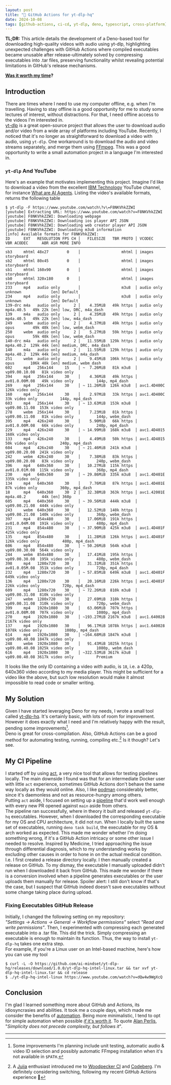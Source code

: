 ```yaml
---
layout: post
title: "🔁 GitHub Actions for yt-dlp-hq"
date: 2024-10-08
tags: [github-actions, ci-cd, yt-dlp, deno, typescript, cross-platform]
---
```


**TL;DR:** This article details the development of a Deno-based tool for downloading high-quality videos with audio using yt-dlp, highlighting unexpected challenges with GitHub Actions where compiled executables became unusable after release-ultimately solved by compressing executables into .tar files, preserving functionality whilst revealing potential limitations in GitHub's release mechanisms. 
<!--more-->
**[Was it worth my time](https://xkcd.com/1205/)?** 

## Introduction 
There are times where I need to use my computer offline, e.g. when I'm travelling. Having to stay offline is a good opportunity for me to study some lectures of interest, without distractions. For that, I need offline access to the videos I'm interested in.  
[yt-dlp](https://github.com/yt-dlp/yt-dlp) is a great open-source project that allows the user to download audio and/or video from a wide array of platforms including YouTube. Recently, I noticed that it's no longer as straightforward to download a video with audio, using `yt-dlp`. One workaround is to download the audio and video streams separately, and merge them using [FFmpeg](https://ffmpeg.org/). This was a good opportunity to write a small automation project in a language I'm interested in.  

### `yt-dlp` And YouTube
Here's an example that motivates implementing this project. Imagine I'd like to download a video from the excellent [IBM Technology](https://www.youtube.com/channel/UCKWaEZ-_VweaEx1j62do_vQ) YouTube channel, for instance [What are AI Agents](https://www.youtube.com/watch?v=F8NKVhkZZWI). Listing the video's available formats, returns the following table   
```console
$ yt-dlp -F https://www.youtube.com/watch\?v\=F8NKVhkZZWI
[youtube] Extracting URL: https://www.youtube.com/watch?v=F8NKVhkZZWI
[youtube] F8NKVhkZZWI: Downloading webpage
[youtube] F8NKVhkZZWI: Downloading ios player API JSON
[youtube] F8NKVhkZZWI: Downloading web creator player API JSON
[youtube] F8NKVhkZZWI: Downloading m3u8 information
[info] Available formats for F8NKVhkZZWI:
ID      EXT   RESOLUTION FPS CH │   FILESIZE   TBR PROTO │ VCODEC          VBR ACODEC      ABR ASR MORE INFO
─────────────────────────────────────────────────────────────────────────────────────────────────────────────────────────────
sb3     mhtml 48x27        0    │                  mhtml │ images                                  storyboard
sb2     mhtml 80x45        0    │                  mhtml │ images                                  storyboard
sb1     mhtml 160x90       0    │                  mhtml │ images                                  storyboard
sb0     mhtml 320x180      0    │                  mhtml │ images                                  storyboard
233     mp4   audio only        │                  m3u8  │ audio only          unknown             [en] Default
234     mp4   audio only        │                  m3u8  │ audio only          unknown             [en] Default
139-drc m4a   audio only      2 │    4.35MiB   49k https │ audio only          mp4a.40.5   49k 22k [en] low, DRC, m4a_dash
139     m4a   audio only      2 │    4.35MiB   49k https │ audio only          mp4a.40.5   49k 22k [en] low, m4a_dash
249     webm  audio only      2 │    4.37MiB   49k https │ audio only          opus        49k 48k [en] low, webm_dash
250     webm  audio only      2 │    5.27MiB   59k https │ audio only          opus        59k 48k [en] low, webm_dash
140-drc m4a   audio only      2 │   11.55MiB  129k https │ audio only          mp4a.40.2  129k 44k [en] medium, DRC, m4a_dash
140     m4a   audio only      2 │   11.55MiB  129k https │ audio only          mp4a.40.2  129k 44k [en] medium, m4a_dash
251     webm  audio only      2 │    9.45MiB  106k https │ audio only          opus       106k 48k [en] medium, webm_dash
602     mp4   256x144     15    │ ~  7.26MiB   81k m3u8  │ vp09.00.10.08   81k video only
394     mp4   256x144     30    │    4.36MiB   49k https │ av01.0.00M.08   49k video only          144p, mp4_dash
269     mp4   256x144     30    │ ~ 11.26MiB  126k m3u8  │ avc1.4D400C    126k video only
160     mp4   256x144     30    │    2.97MiB   33k https │ avc1.4D400C     33k video only          144p, mp4_dash
603     mp4   256x144     30    │ ~ 13.63MiB  153k m3u8  │ vp09.00.11.08  153k video only
278     webm  256x144     30    │    7.23MiB   81k https │ vp09.00.11.08   81k video only          144p, webm_dash
395     mp4   426x240     30    │    5.90MiB   66k https │ av01.0.00M.08   66k video only          240p, mp4_dash
229     mp4   426x240     30    │ ~ 14.99MiB  168k m3u8  │ avc1.4D4015    168k video only
133     mp4   426x240     30    │    4.49MiB   50k https │ avc1.4D4015     50k video only          240p, mp4_dash
604     mp4   426x240     30    │ ~ 21.46MiB  241k m3u8  │ vp09.00.20.08  241k video only
242     webm  426x240     30    │    7.38MiB   83k https │ vp09.00.20.08   83k video only          240p, webm_dash
396     mp4   640x360     30    │   10.27MiB  115k https │ av01.0.01M.08  115k video only          360p, mp4_dash
230     mp4   640x360     30    │ ~ 29.86MiB  335k m3u8  │ avc1.4D401E    335k video only
134     mp4   640x360     30    │    7.76MiB   87k https │ avc1.4D401E     87k video only          360p, mp4_dash
18      mp4   640x360     30  2 │   32.38MiB  363k https │ avc1.42001E         mp4a.40.2       44k [en] 360p
605     mp4   640x360     30    │ ~ 39.56MiB  444k m3u8  │ vp09.00.21.08  444k video only
243     webm  640x360     30    │   12.52MiB  140k https │ vp09.00.21.08  140k video only          360p, webm_dash
397     mp4   854x480     30    │   17.06MiB  191k https │ av01.0.04M.08  191k video only          480p, mp4_dash
231     mp4   854x480     30    │ ~ 37.90MiB  425k m3u8  │ avc1.4D401F    425k video only
135     mp4   854x480     30    │   11.28MiB  126k https │ avc1.4D401F    126k video only          480p, mp4_dash
606     mp4   854x480     30    │ ~ 50.26MiB  564k m3u8  │ vp09.00.30.08  564k video only
244     webm  854x480     30    │   17.41MiB  195k https │ vp09.00.30.08  195k video only          480p, webm_dash
398     mp4   1280x720    30    │   31.31MiB  351k https │ av01.0.05M.08  351k video only          720p, mp4_dash
232     mp4   1280x720    30    │ ~ 57.85MiB  649k m3u8  │ avc1.4D401F    649k video only
136     mp4   1280x720    30    │   20.16MiB  226k https │ avc1.4D401F    226k video only          720p, mp4_dash
609     mp4   1280x720    30    │ ~ 72.26MiB  810k m3u8  │ vp09.00.31.08  810k video only
247     webm  1280x720    30    │   27.69MiB  310k https │ vp09.00.31.08  310k video only          720p, webm_dash
399     mp4   1920x1080   30    │   63.06MiB  707k https │ av01.0.08M.08  707k video only          1080p, mp4_dash
270     mp4   1920x1080   30    │ ~193.27MiB 2167k m3u8  │ avc1.640028   2167k video only
137     mp4   1920x1080   30    │   96.17MiB 1078k https │ avc1.640028   1078k video only          1080p, mp4_dash
614     mp4   1920x1080   30    │ ~164.68MiB 1847k m3u8  │ vp09.00.40.08 1847k video only
248     webm  1920x1080   30    │   91.43MiB 1025k https │ vp09.00.40.08 1025k video only          1080p, webm_dash
616     mp4   1920x1080   30    │ ~322.53MiB 3617k m3u8  │ vp09.00.40.08 3617k video only          Premium
```  

It looks like the only ID containing a video _with_ audio, is `18`, i.e. a 420p, 640x360 video according to my media player. This might be sufficient for a video like the above, but such low resolution would make it almost impossible to read code or smaller writing.

## My Solution 
Given I have started leveraging Deno for my needs, I wrote a small tool called [yt-dlp-hq](https://github.com/ai-mindset/yt-dlp-hq). It's certainly basic, with lots of room for improvement. However it does exactly what I need and I'm relatively happy with the result, pending some improvements[^1].  
Deno is great for cross-compilation. Also, GitHub Actions can be a good method for automating testing, running, compiling etc.[^2] Is it though? Let's see.  

## My CI Pipeline
I started off by using [act](https://nektosact.com/introduction.html), a very nice tool that allows for testing pipelines locally. The main downside I found was that for an intermediate Docker user with little `act` experience, sometimes GitHub Actions don't behave the same way locally as they would online. Also, I like [podman](https://podman.io/) considerably better, since it's daemonless and not as resource-hungry among others.  
Putting `act` aside, I focused on setting up a [pipeline](https://github.com/ai-mindset/yt-dlp-hq/blob/main/.github/workflows/ci.yml) that'd work well enough with every new PR opened against `main` aside from others.  
The pipeline ran successfully, where in theory it built and released `yt-dlp-hq` executables. However, when I downloaded the corresponding executable for my OS and CPU architecture, it did not run. When I locally built the same set of executables, running `deno task build`, the executable for my OS & arch worked as expected. This made me wonder whether I'm doing something wrong, if it's a GitHub Action intricacy or some other issue I needed to resolve. 
Inspired by Medicine, I tried approaching the issue through differential diagnosis, which to my understanding works by excluding other causes in order to hone in on the actual medical condition. I.e. I first created a release directory locally. I then manually created a release on GitHub. To my dismay, the executable I manually uploaded didn't run when I downloaded it back from GitHub. This made me wonder if there is a conversion involved when a pipeline generates executables or the user uploads them manually for release. Spoiler alert: I still don't know if that's the case, but I suspect that GitHub indeed doesn't save executables without some change taking place during upload. 

### Fixing Executables GitHub Release 
Initially, I changed the following setting on my repository:   
_"Settings -> Actions -> General -> Workflow permissions"_ select  _"Read and write permissions"_.
Then, I experimented with compressing each generated executable into a .tar file. This did the trick. Simply compressing an executable is enough to maintain its function. Thus, the way to install `yt-dlp-hq` takes one extra step.  
For example, if you're a Linux user on an Intel-based machine, here's how you can use my tool   
```console
$ curl -L -O https://github.com/ai-mindset/yt-dlp-hq/releases/download/1.0.0/yt-dlp-hq-intel-linux.tar && tar xvf yt-dlp-hq-intel-linux.tar && cd release
$ ./yt-dlp-hq-intel-linux https://www.youtube.com/watch?v=dQw4w9WgXcQ
```

## Conclusion
I'm glad I learned something more about GitHub and Actions, its idiosyncrasies and abilities. It took me a couple days, which made me consider the benefits of [automation](https://xkcd.com/1319/). Being more minimalistic, I tend to opt for simple automation when possible [_if_ it's worth it](https://xkcd.com/1205/). To quote [Alan Perlis](https://en.wikiquote.org/wiki/Alan_Perlis), "_Simplicity does not precede complexity, but follows it_".

---
[^1]: Some improvements I'm planning include unit testing, automatic audio & video ID selection and possibly automatic FFmpeg installation when it's not available in `$PATH`.  
[^2]: A [Juiia](https://julialang.org/) enthusiast introduced me to [Woodpecker CI](https://woodpecker-ci.org/) and [Codeberg](https://codeberg.org/). I'm definitely considering switching, following my recent GitHub Actions experience 🤔 
